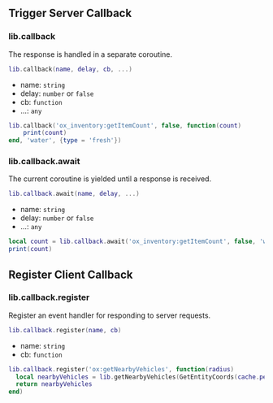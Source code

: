 ## Trigger Server Callback

### lib.callback

The response is handled in a separate coroutine.

```lua
lib.callback(name, delay, cb, ...)
```

- name: `string`
- delay: `number` or `false`
- cb: `function`
- ...: `any`

```lua
lib.callback('ox_inventory:getItemCount', false, function(count)
    print(count)
end, 'water', {type = 'fresh'})
```

### lib.callback.await

The current coroutine is yielded until a response is received.

```lua
lib.callback.await(name, delay, ...)
```

- name: `string`
- delay: `number` or `false`
- ...: `any`

```lua
local count = lib.callback.await('ox_inventory:getItemCount', false, 'water', {type = 'fresh'})
print(count)
```

## Register Client Callback

### lib.callback.register

Register an event handler for responding to server requests.

```lua
lib.callback.register(name, cb)
```

- name: `string`
- cb: `function`

```lua
lib.callback.register('ox:getNearbyVehicles', function(radius)
  local nearbyVehicles = lib.getNearbyVehicles(GetEntityCoords(cache.ped), radius, true)
  return nearbyVehicles
end)
```
